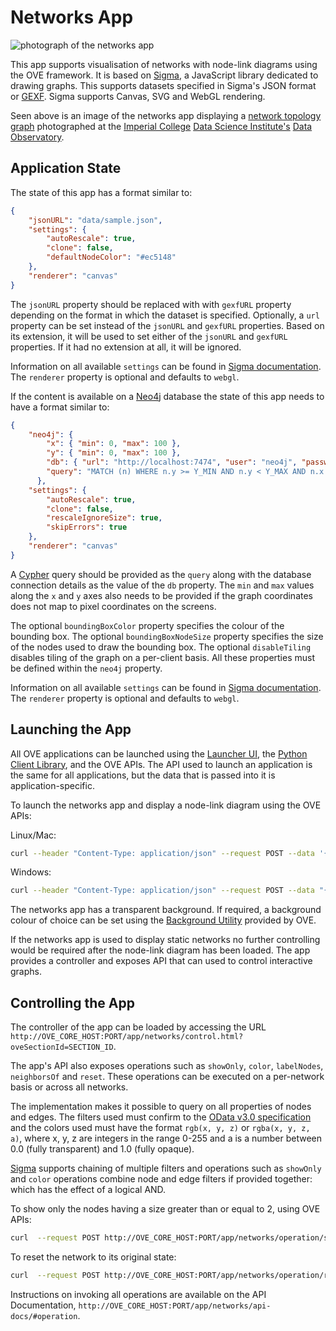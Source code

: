 # Networks App

![photograph of the networks app](https://media.githubusercontent.com/media/ove/ove-docs/master/resources/358A4335.JPG "photograph of the networks app")

This app supports visualisation of networks with node-link diagrams using the OVE framework. It is based on [Sigma](http://sigmajs.org/), a JavaScript library dedicated to drawing graphs. This supports datasets specified in Sigma's JSON format or [GEXF](https://gephi.org/gexf/format/). Sigma supports Canvas, SVG and WebGL rendering.

Seen above is an image of the networks app displaying a [network topology graph](https://www.imperial.ac.uk/business-school/department-news/imperial-business-analytics/understanding-cyber-attacks-a-keystroke-in-a-haystack/) photographed at the [Imperial College](http://www.imperial.ac.uk) [Data Science Institute's](http://www.imperial.ac.uk/data-science/) [Data Observatory](http://www.imperial.ac.uk/data-science/data-observatory/).

## Application State

The state of this app has a format similar to:

```json
{
    "jsonURL": "data/sample.json",
    "settings": {
        "autoRescale": true,
        "clone": false,
        "defaultNodeColor": "#ec5148"
    },
    "renderer": "canvas"
}
```

The `jsonURL` property should be replaced with with `gexfURL` property depending on the format in which the dataset is specified. Optionally, a `url` property can be set instead of the `jsonURL` and `gexfURL` properties. Based on its extension, it will be used to set either of the `jsonURL` and `gexfURL` properties. If it had no extension at all, it will be ignored.

Information on all available `settings` can be found in [Sigma documentation](https://github.com/jacomyal/sigma.js/wiki/Settings). The `renderer` property is optional and defaults to `webgl`.

If the content is available on a [Neo4j](https://neo4j.com/docs) database the state of this app needs to have a format similar to:

```json
{
    "neo4j": {
        "x": { "min": 0, "max": 100 },
        "y": { "min": 0, "max": 100 },
        "db": { "url": "http://localhost:7474", "user": "neo4j", "password": "admin" },
        "query": "MATCH (n) WHERE n.y >= Y_MIN AND n.y < Y_MAX AND n.x >= X_MIN AND n.x < X_MAX RETURN n LIMIT 100"
      },
    "settings": {
        "autoRescale": true,
        "clone": false,
        "rescaleIgnoreSize": true,
        "skipErrors": true
    },
    "renderer": "canvas"
}
```

A [Cypher](https://neo4j.com/docs/cypher-refcard/current/) query should be provided as the `query` along with the database connection details as the value of the `db` property. The `min` and `max` values along the `x` and `y` axes also needs to be provided if the graph coordinates does not map to pixel coordinates on the screens.

The optional `boundingBoxColor` property specifies the colour of the bounding box. The optional `boundingBoxNodeSize` property specifies the size of the nodes used to draw the bounding box. The optional `disableTiling` disables tiling of the graph on a per-client basis. All these properties must be defined within the `neo4j` property.

Information on all available `settings` can be found in [Sigma documentation](https://github.com/jacomyal/sigma.js/wiki/Settings). The `renderer` property is optional and defaults to `webgl`.

## Launching the App

All OVE applications can be launched using the [Launcher UI](https://ove.readthedocs.io/en/stable/ove-ui/packages/ove-ui-launcher/README.html), the [Python Client Library](https://ove.readthedocs.io/en/stable/ove-sdks/python/README.html), and the OVE APIs. The API used to launch an application is the same for all applications, but the data that is passed into it is application-specific.

To launch the networks app and display a node-link diagram using the OVE APIs:

Linux/Mac:

```sh
curl --header "Content-Type: application/json" --request POST --data '{"app": {"url": "http://OVE_CORE_HOST:PORT/app/networks","states": {"load": {"jsonURL": "data/sample.json", "settings": { "autoRescale": true, "clone": false, "defaultNodeColor": "#ec5148"}, "renderer": "canvas"}}}, "space": "OVE_SPACE", "h": 500, "w": 500, "y": 0, "x": 0}' http://OVE_CORE_HOST:PORT/section
```

Windows:

```sh
curl --header "Content-Type: application/json" --request POST --data "{\"app\": {\"url\": \"http://OVE_CORE_HOST:PORT/app/networks\", \"states\": {\"load\": {\"jsonURL\": \"data/sample.json\", \"settings\": { \"autoRescale\": true, \"clone\": false, \"defaultNodeColor\": \"#ec5148\"}, \"renderer\": \"canvas\"}}}, \"space\": \"OVE_SPACE\", \"h\": 500, \"w\": 500, \"y\": 0, \"x\": 0}" http://OVE_CORE_HOST:PORT/section
```

The networks app has a transparent background. If required, a background colour of choice can be set using the [Background Utility](../ove-app-html/docs/UTIL_BACKGROUND.md) provided by OVE.

If the networks app is used to display static networks no further controlling would be required after the node-link diagram has been loaded. The app provides a controller and exposes API that can used to control interactive graphs.

## Controlling the App

The controller of the app can be loaded by accessing the URL `http://OVE_CORE_HOST:PORT/app/networks/control.html?oveSectionId=SECTION_ID`.

The app's API also exposes operations such as `showOnly`, `color`, `labelNodes`, `neighborsOf` and `reset`. These operations can be executed on a per-network basis or across all networks.

The implementation makes it possible to query on all properties of nodes and edges. The filters used must confirm to the [OData v3.0 specification](https://www.odata.org/documentation/odata-version-3-0/odata-version-3-0-core-protocol/#thefiltersystemqueryoption) and the colors used must have the format `rgb(x, y, z)` or `rgba(x, y, z, a)`, where x, y, z are integers in the range 0-255 and a is a number between 0.0 (fully transparent) and 1.0 (fully opaque).

[Sigma](http://sigmajs.org/) supports chaining of multiple filters and operations such as `showOnly` and `color` operations combine node and edge filters if provided together: which has the effect of a logical AND.

To show only the nodes having a size greater than or equal to 2, using OVE APIs:

```sh
curl  --request POST http://OVE_CORE_HOST:PORT/app/networks/operation/showOnly?filter=size%20ge%202
```

To reset the network to its original state:

```sh
curl  --request POST http://OVE_CORE_HOST:PORT/app/networks/operation/reset
```

Instructions on invoking all operations are available on the API Documentation, `http://OVE_CORE_HOST:PORT/app/networks/api-docs/#operation`.
